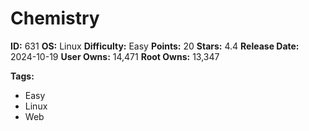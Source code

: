 # Chemistry

**ID:** 631
**OS:** Linux
**Difficulty:** Easy
**Points:** 20
**Stars:** 4.4
**Release Date:** 2024-10-19
**User Owns:** 14,471
**Root Owns:** 13,347

**Tags:**
- Easy
- Linux
- Web

